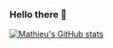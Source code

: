 ### Hello there 👋

[![Mathieu's GitHub stats](https://github-readme-stats.vercel.app/api?username=mathieuburnat&show_icons=true)](https://github.com/anuraghazra/github-readme-stats)

